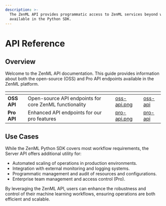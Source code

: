 ```yaml
---
description: >-
  The ZenML API provides programmatic access to ZenML services beyond what's
  available in the Python SDK.
---
```


# API Reference

## Overview

Welcome to the ZenML API documentation. This guide provides information about both the open-source (OSS) and Pro API endpoints available in the ZenML platform.

<table data-card-size="large" data-view="cards"><thead><tr><th></th><th></th><th data-hidden data-card-cover data-type="files"></th><th data-hidden data-card-target data-type="content-ref"></th></tr></thead><tbody><tr><td><strong>OSS API</strong></td><td>Open-source API endpoints for core ZenML functionality</td><td><a href=".gitbook/assets/oss-api.png">oss-api.png</a></td><td><a href="oss-api/oss-api/">oss-api</a></td></tr><tr><td><strong>Pro API</strong></td><td>Enhanced API endpoints for our pro features</td><td><a href=".gitbook/assets/pro-api.png">pro-api.png</a></td><td><a href="pro-api/pro-api/">pro-api</a></td></tr></tbody></table>

## Use Cases

While the ZenML Python SDK covers most workflow requirements, the Server API offers additional utility for:

* Automated scaling of operations in production environments.
* Integration with external monitoring and logging systems.
* Programmatic management and audit of resources and configurations.
* Enterprise team management and access control (Pro).

By leveraging the ZenML API, users can enhance the robustness and control of their machine learning workflows, ensuring operations are both efficient and scalable.
